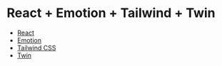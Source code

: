 # React + Emotion + Tailwind + Twin

- [React](https://reactjs.org/)
- [Emotion](https://emotion.sh/docs/introduction)
- [Tailwind CSS](https://tailwindcss.com/)
- [Twin](https://github.com/ben-rogerson/twin.macro)
